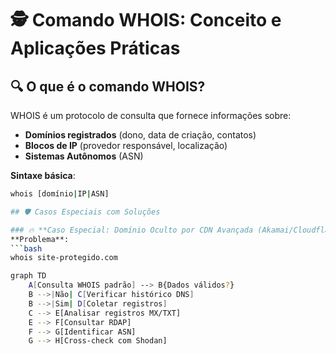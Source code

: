 # 🕵️ Comando WHOIS: Conceito e Aplicações Práticas

## 🔍 O que é o comando WHOIS?

WHOIS é um protocolo de consulta que fornece informações sobre:
- **Domínios registrados** (dono, data de criação, contatos)
- **Blocos de IP** (provedor responsável, localização)
- **Sistemas Autônomos** (ASN)

**Sintaxe básica**:
```bash
whois [domínio|IP|ASN]

## 🛡️ Casos Especiais com Soluções

### 🔥 **Caso Especial: Domínio Oculto por CDN Avançada (Akamai/Cloudflare)**
**Problema**:  
```bash
whois site-protegido.com

graph TD
    A[Consulta WHOIS padrão] --> B{Dados válidos?}
    B -->|Não| C[Verificar histórico DNS]
    B -->|Sim| D[Coletar registros]
    C --> E[Analisar registros MX/TXT]
    E --> F[Consultar RDAP]
    F --> G[Identificar ASN]
    G --> H[Cross-check com Shodan]
